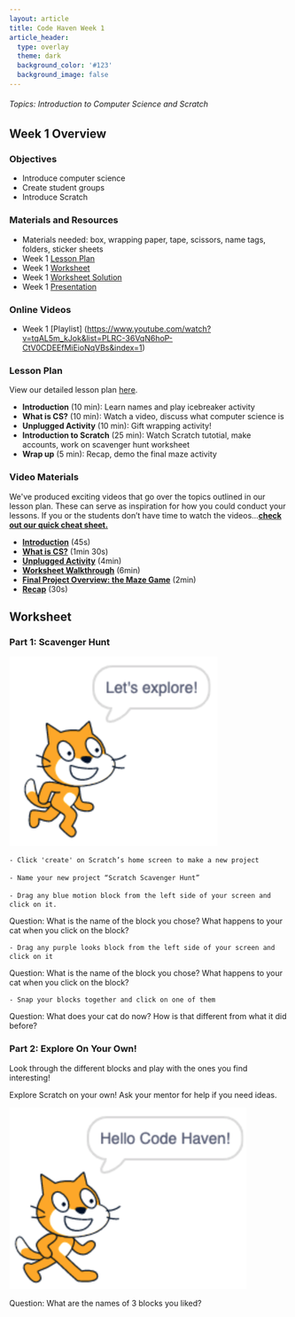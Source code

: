 ```yaml
---
layout: article
title: Code Haven Week 1
article_header:
  type: overlay
  theme: dark
  background_color: '#123'
  background_image: false
---
```

###### Topics: Introduction to Computer Science and Scratch
<!--more-->

## Week 1 Overview
### Objectives 
- Introduce computer science
- Create student groups
- Introduce Scratch

### Materials and Resources 
- Materials needed: box, wrapping paper, tape, scissors, name tags, folders, sticker sheets
- Week 1 [Lesson Plan](https://drive.google.com/open?id=10dzuF52k5ceHPmHzmMG2YBKTk4wA3RqxGW6Su1AM-q8)
- Week 1 [Worksheet](https://drive.google.com/open?id=1p4BvVFWij5q1kqrJEmtonAcdoEwmUaXabjkaH8RNH-I)
- Week 1 [Worksheet Solution](https://scratch.mit.edu/projects/379918045/)
- Week 1 [Presentation](https://drive.google.com/open?id=14J_n43yNtxCOylPKlyuwmlBjFTYqn646ysUIkxApMyo)

### Online Videos
- Week 1 [Playlist] (https://www.youtube.com/watch?v=tqAL5m_kJok&list=PLRC-36VqN6hoP-CtV0CDEEfMiEioNqVBs&index=1)

### Lesson Plan
View our detailed lesson plan [here](https://drive.google.com/open?id=10dzuF52k5ceHPmHzmMG2YBKTk4wA3RqxGW6Su1AM-q8).
- **Introduction** (10 min): Learn names and play icebreaker activity
- **What is CS?** (10 min): Watch a video, discuss what computer science is
- **Unplugged Activity** (10 min): Gift wrapping activity!
- **Introduction to Scratch** (25 min): Watch Scratch tutotial, make accounts, work on scavenger hunt worksheet
- **Wrap up** (5 min): Recap, demo the final maze activity

### Video Materials
We've produced exciting videos that go over the topics outlined in our lesson plan. These can serve as inspiration for how you could conduct your lessons. If you or the students don’t have time to watch the videos...[**check out our quick cheat sheet.**](https://drive.google.com/file/d/1ndrnZxA1OVSXp6b4z0ZJV3ePsPDaQmXC/view?usp=sharing)
- [**Introduction**](https://www.youtube.com/watch?v=ahWEsguPdzM&list=PLRC-36VqN6hoP-CtV0CDEEfMiEioNqVBs) (45s)
- [**What is CS?**](https://www.youtube.com/watch?v=sY0EBmENJew&list=PLRC-36VqN6hoP-CtV0CDEEfMiEioNqVBs&index=2) (1min 30s)
- [**Unplugged Activity**](https://www.youtube.com/watch?v=Y4UaqOFjQF0&list=PLRC-36VqN6hoP-CtV0CDEEfMiEioNqVBs&index=4) (4min)
- [**Worksheet Walkthrough**](https://www.youtube.com/watch?v=BOENw2vnAc0&list=PLRC-36VqN6hoP-CtV0CDEEfMiEioNqVBs&index=5) (6min)
- [**Final Project Overview: the Maze Game**](https://www.youtube.com/watch?v=tqAL5m_kJok&list=PLRC-36VqN6hoP-CtV0CDEEfMiEioNqVBs&index=6) (2min)
- [**Recap**](https://www.youtube.com/watch?v=X6mBIXD2pTc&list=PLRC-36VqN6hoP-CtV0CDEEfMiEioNqVBs&index=7) (30s)

## Worksheet
### Part 1: Scavenger Hunt

![image #1](/assets/images/week1/img1.png)

    - Click 'create' on Scratch’s home screen to make a new project

    - Name your new project “Scratch Scavenger Hunt” 

    - Drag any blue motion block from the left side of your screen and click on it. 

Question: What is the name of the block you chose? What happens to your cat when you click on the  block?

    - Drag any purple looks block from the left side of your screen and click on it 

Question: What is the name of the block you chose? What happens to your cat when you click on the block? 

    - Snap your blocks together and click on one of them

Question: What does your cat do now? How is that different from what it did before? 

### Part 2: Explore On Your Own!

Look through the different blocks and play with the ones you find interesting!

Explore Scratch on your own! Ask your mentor for help if you need ideas.

![image #2](/assets/images/week1/img2.png)

Question: What are the names of 3 blocks you liked? 



